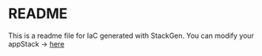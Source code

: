 # README
This is a readme file for IaC generated with StackGen.
You can modify your appStack -> [here](http://main.dev.stackgen.com/appstacks/ca1d4e9a-3f19-44de-85f9-a32a737035b5)
